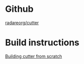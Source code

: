 <!-- TITLE: cutter -->

# Github
[radareorg/cutter](https://github.com/radareorg/cutter)

# Build instructions
[Building cutter from scratch](https://digital-shokunin.net/cutter-gui-radare2.html)